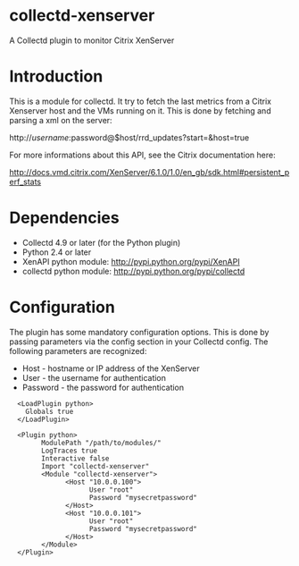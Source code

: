collectd-xenserver
==================

A Collectd plugin to monitor Citrix XenServer

# Introduction

This is a module for collectd. It try to fetch the last metrics from a Citrix Xenserver
host and the VMs running on it. This is done by fetching and parsing a xml on the server:

http://$username:$password@$host/rrd_updates?start=<secondssinceepoch>&host=true

For more informations about this API, see the Citrix documentation here:

http://docs.vmd.citrix.com/XenServer/6.1.0/1.0/en_gb/sdk.html#persistent_perf_stats


# Dependencies

* Collectd 4.9 or later (for the Python plugin)
* Python 2.4 or later
* XenAPI python module: http://pypi.python.org/pypi/XenAPI
* collectd python module: http://pypi.python.org/pypi/collectd


# Configuration

The plugin has some mandatory configuration options. This is done by passing parameters via the <Module> config section in your Collectd config. The following parameters are recognized:

* Host - hostname or IP address of the XenServer
* User - the username for authentication
* Password - the password for authentication

```
  <LoadPlugin python>
    Globals true
  </LoadPlugin>

  <Plugin python>
        ModulePath "/path/to/modules/"
        LogTraces true
        Interactive false
        Import "collectd-xenserver"
        <Module "collectd-xenserver">
              <Host "10.0.0.100">
                    User "root"
                    Password "mysecretpassword"
              </Host>
              <Host "10.0.0.101">
                    User "root"
                    Password "mysecretpassword"
              </Host>
        </Module>
  </Plugin>
```